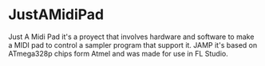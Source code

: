 # JustAMidiPad
 Just A Midi Pad it's a proyect that involves hardware and software to make a MIDI pad to control a sampler program that support it. JAMP it's based on ATmega328p chips form Atmel and was made for use in FL Studio.
